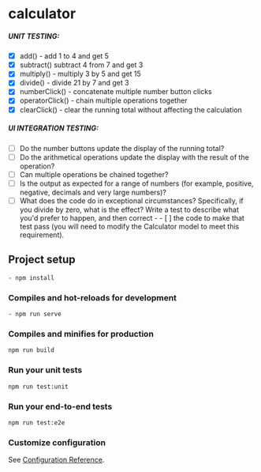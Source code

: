 # calculator

##### UNIT TESTING: 
- [x] add() - add 1 to 4 and get 5
- [x] subtract() subtract 4 from 7 and get 3
- [x] multiply() - multiply 3 by 5 and get 15
- [x] divide() - divide 21 by 7 and get 3
- [x] numberClick() - concatenate multiple number button clicks
- [x] operatorClick() - chain multiple operations together
- [x] clearClick() - clear the running total without affecting the calculation

##### UI INTEGRATION TESTING: 

- [ ] Do the number buttons update the display of the running total?
- [ ] Do the arithmetical operations update the display with the result of the operation?
- [ ] Can multiple operations be chained together?
- [ ] Is the output as expected for a range of numbers (for example, positive, negative, decimals and very large numbers)?
- [ ] What does the code do in exceptional circumstances? Specifically, if you divide by zero, what is the effect? Write a test to describe what you'd prefer to happen, and then correct - - [ ] the code to make that test pass (you will need to modify the Calculator model to meet this requirement).

## Project setup
```
- npm install
```
### Compiles and hot-reloads for development
```
- npm run serve
```
### Compiles and minifies for production
```
npm run build
```
### Run your unit tests
```
npm run test:unit
```
### Run your end-to-end tests
```
npm run test:e2e
```
### Customize configuration
See [Configuration Reference](https://cli.vuejs.org/config/).

